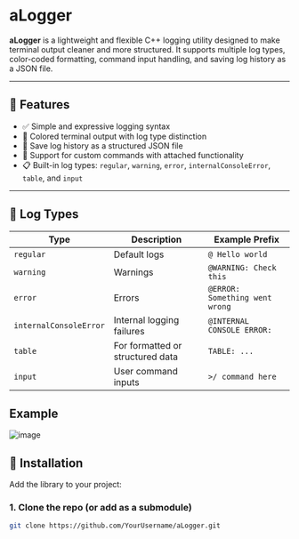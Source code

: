 # aLogger

**aLogger** is a lightweight and flexible C++ logging utility designed to make terminal output cleaner and more structured. It supports multiple log types, color-coded formatting, command input handling, and saving log history as a JSON file.

---

## 🚀 Features

- ✅ Simple and expressive logging syntax
- 🎨 Colored terminal output with log type distinction
- 💾 Save log history as a structured JSON file
- 🧩 Support for custom commands with attached functionality
- 📋 Built-in log types: `regular`, `warning`, `error`, `internalConsoleError`, `table`, and `input`

---

## 🧱 Log Types

| Type                 | Description                     | Example Prefix         |
|----------------------|----------------------------------|------------------------|
| `regular`            | Default logs                    | `@ Hello world`        |
| `warning`            | Warnings                        | `@WARNING: Check this` |
| `error`              | Errors                          | `@ERROR: Something went wrong` |
| `internalConsoleError` | Internal logging failures      | `@INTERNAL CONSOLE ERROR:` |
| `table`              | For formatted or structured data | `TABLE: ...`          |
| `input`              | User command inputs             | `>/ command here`     |

## Example
![image](https://github.com/user-attachments/assets/ddd19321-65fb-426a-96b9-b35f96d604dd)


## 🔧 Installation

Add the library to your project:

### 1. Clone the repo (or add as a submodule)
```bash
git clone https://github.com/YourUsername/aLogger.git
